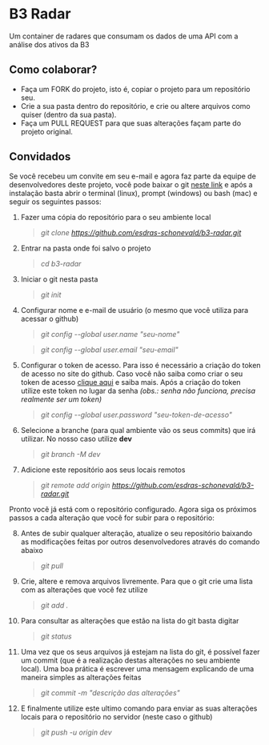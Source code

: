 # B3 Radar
Um container de radares que consumam os dados de uma API com a análise dos ativos da B3

## Como colaborar?
  - Faça um FORK do projeto, isto é, copiar o projeto para um repositório seu.
  - Crie a sua pasta dentro do repositório, e crie ou altere arquivos como quiser (dentro da sua pasta).
  - Faça um PULL REQUEST para que suas alterações façam parte do projeto original.

## Convidados
Se você recebeu um convite em seu e-mail e agora faz parte da equipe de desenvolvedores deste projeto, você pode baixar o git [neste link](https://git-scm.com) e após a instalação basta abrir o terminal (linux), prompt (windows) ou bash (mac) e seguir os seguintes passos:

  1.  Fazer uma cópia do repositório para o seu ambiente local

      >*git clone https://github.com/esdras-schonevald/b3-radar.git*

  2.  Entrar na pasta onde foi salvo o projeto

      >*cd b3-radar*

  3.  Iniciar o git nesta pasta

      >*git init*

  4.  Configurar nome e e-mail de usuário (o mesmo que você utiliza para acessar o github)

      >*git config --global user.name "seu-nome"*

      >*git config --global user.email "seu-email"*

  5.  Configurar o token de acesso. Para isso é necessário a criação do token de acesso no site do github.
      Caso você não saiba como criar o seu token de acesso [clique aqui](https://docs.github.com/pt/authentication/keeping-your-account-and-data-secure/creating-a-personal-access-token) e saiba mais.
      Após a criação do token utilize este token no lugar da senha *(obs.: senha não funciona, precisa realmente ser um token)*

      >*git config --global user.password "seu-token-de-acesso"*

  6.  Selecione a branche (para qual ambiente vão os seus commits) que irá utilizar. No nosso caso utilize **dev**

      >*git branch -M dev*

  7.  Adicione este repositório aos seus locais remotos

      >*git remote add origin https://github.com/esdras-schonevald/b3-radar.git*

Pronto vocẽ já está com o repositório configurado. Agora siga os próximos passos a cada alteração que você for subir para o repositório:

  8.  Antes de subir qualquer alteração, atualize o seu repositório baixando as modificações feitas por outros desenvolvedores através do comando abaixo

      >*git pull*

  9.  Crie, altere e remova arquivos livremente. Para que o git crie uma lista com as alterações que você fez utilize

      >*git add .*

  10. Para consultar as alterações que estão na lista do git basta digitar

      >*git status*

  11. Uma vez que os seus arquivos já estejam na lista do git, é possível fazer um commit (que é a realização destas alterações no seu ambiente local). Uma boa prática é escrever uma mensagem explicando de uma maneira simples as alterações feitas

      >*git commit -m "descrição das alterações"*

  12. E finalmente utilize este ultimo comando para enviar as suas alterações locais para o repositório no servidor (neste caso o github)

      >*git push -u origin dev*